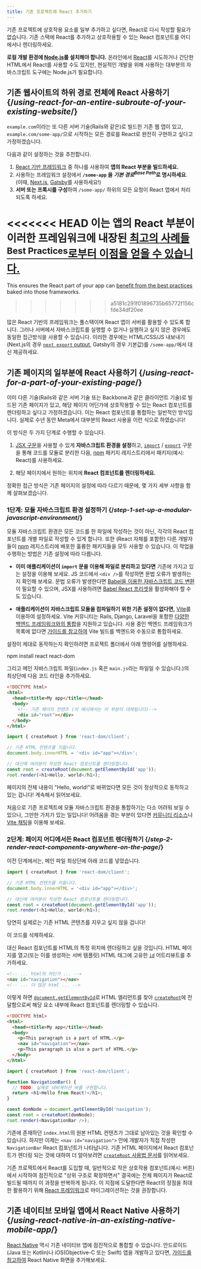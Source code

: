 ```yaml
---
title: 기존 프로젝트에 React 추가하기
---
```


<Intro>

기존 프로젝트에 상호작용 요소를 일부 추가하고 싶다면, React로 다시 작성할 필요가 없습니다. 기존 스택에 React를 추가하고 상호작용할 수 있는 React 컴포넌트를 어디에서나 렌더링하세요.

</Intro>

<Note>

**로컬 개발 환경에 [Node.js](https://nodejs.org/en/)를 설치해야 합니다.** 온라인에서 [React](/learn/installation#try-react)를 시도하거나 간단한 HTML에서 React를 사용할 수도 있지만, 현실적인 개발을 위해 사용하는 대부분의 자바스크립트 도구에는 Node.js가 필요합니다.

</Note>

## 기존 웹사이트의 하위 경로 전체에 React 사용하기 {/*using-react-for-an-entire-subroute-of-your-existing-website*/}

`example.com`이라는 또 다른 서버 기술(Rails와 같은)로 빌드한 기존 웹 앱이 있고, `example.com/some-app/`으로 시작하는 모든 경로를 React로 완전히 구현하고 싶다고 가정하겠습니다.

다음과 같이 설정하는 것을 추천합니다.

1. [React 기반 프레임워크](/learn/start-a-new-react-project) 중 하나를 사용하여 **앱의 React 부분을 빌드하세요.**
2. 사용하는 프레임워크 설정에서 **`/some-app` 을 *기본 경로*<sup>*Base Path*</sup>로 명시하세요**. (이때, [Next.js](https://nextjs.org/docs/app/api-reference/config/next-config-js/basePath), [Gatsby](https://www.gatsbyjs.com/docs/how-to/previews-deploys-hosting/path-prefix/)를 사용하세요!)
3. **서버 또는 프록시를 구성**하여 `/some-app/` 하위의 모든 요청이 React 앱에서 처리되도록 하세요.

<<<<<<< HEAD
이는 앱의 React 부분이 이러한 프레임워크에 내장된 [최고의 사례들<sup>Best Practices</sup>로부터 이점을 얻을 수 있습니다.](/learn/start-a-new-react-project#can-i-use-react-without-a-framework)
=======
This ensures the React part of your app can [benefit from the best practices](/learn/build-a-react-app-from-scratch#consider-using-a-framework) baked into those frameworks.
>>>>>>> a5181c291f01896735b65772f156cfde34df20ee

많은 React 기반의 프레임워크는 풀스택이며 React 앱이 서버를 활용할 수 있도록 합니다. 그러나 서버에서 자바스크립트를 실행할 수 없거나 실행하고 싶지 않은 경우에도 동일한 접근방식을 사용할 수 있습니다. 이러한 경우에는 HTML/CSS/JS 내보내기(Next.js의 경우 [`next export` output](https://nextjs.org/docs/advanced-features/static-html-export), Gatsby의 경우 기본값)를 `/some-app/`에서 대신 제공하세요.

## 기존 페이지의 일부분에 React 사용하기 {/*using-react-for-a-part-of-your-existing-page*/}

이미 다른 기술(Rails와 같은 서버 기술 또는 Backbone과 같은 클라이언트 기술)로 빌드된 기존 페이지가 있고, 해당 페이지 어딘가에 상호작용할 수 있는 React 컴포넌트를 렌더링하고 싶다고 가정하겠습니다. 이는 React 컴포넌트를 통합하는 일반적인 방식입니다. 실제로 수년 동안 Meta에서 대부분의 React 사용을 이런 식으로 하였습니다!

이 방식은 두 가지 단계로 수행할 수 있습니다.

1. [JSX 구문](/learn/writing-markup-with-jsx)을 사용할 수 있게 **자바스크립트 환경을 설정**하고, [`import`](https://developer.mozilla.org/ko/docs/Web/JavaScript/Reference/Statements/import) / [`export`](https://developer.mozilla.org/ko/docs/Web/JavaScript/Reference/Statements/export) 구문을 통해 코드를 모듈로 분리한 다음, [npm](https://www.npmjs.com/) 패키지 레지스트리에서 패키지(예시: React)를 사용하세요.

2. 해당 페이지에서 원하는 위치에 **React 컴포넌트를 렌더링하세요.**

정확한 접근 방식은 기존 페이지의 설정에 따라 다르기 때문에, 몇 가지 세부 사항을 함께 살펴보겠습니다.

### 1단계: 모듈 자바스크립트 환경 설정하기 {/*step-1-set-up-a-modular-javascript-environment*/}

모듈 자바스크립트 환경은 모든 코드를 한 파일에 작성하는 것이 아닌, 각각의 React 컴포넌트를 개별 파일로 작성할 수 있게 합니다. 또한 (React 자체를 포함한) 다른 개발자들이 [npm](https://www.npmjs.com/) 레지스트리에 배포한 훌륭한 패키지들을 모두 사용할 수 있습니다. 이 작업을 수행하는 방법은 기존 설정에 따라 다릅니다.

* **이미 애플리케이션이 `import` 문을 이용해 파일로 분리하고 있다면** 기존에 가지고 있는 설정을 이용해 보세요. JS 코드에서 `<div />`를 작성하면 문법 오류가 발생하는지 확인해 보세요. 문법 오류가 발생한다면 [Babel을 이용한 자바스크립트 코드 변환](https://babeljs.io/setup)이 필요할 수 있으며, JSX를 사용하려면 [Babel React 프리셋](https://babeljs.io/docs/babel-preset-react)을 활성화해야 할 수도 있습니다.

* **애플리케이션이 자바스크립트 모듈을 컴파일하기 위한 기존 설정이 없다면,** [Vite](https://vite.dev/)를 이용하여 설정하세요. Vite 커뮤니티는 Rails, Django, Laravel을 포함한 [다양한 백엔드 프레임워크와의 통합](https://github.com/vitejs/awesome-vite#integrations-with-backends)을 지원하고 있습니다. 사용 중인 백엔드 프레임워크가 목록에 없다면 [가이드를 참고하여](https://vite.dev/guide/backend-integration.html) Vite 빌드를 백엔드와 수동으로 통합하세요.

설정이 제대로 동작하는지 확인하려면 프로젝트 폴더에서 아래 명령어를 실행하세요.

<TerminalBlock>
npm install react react-dom
</TerminalBlock>

그리고 메인 자바스크립트 파일(`index.js` 혹은 `main.js`라는 파일일 수 있습니다.)의 최상단에 다음 코드 라인을 추가하세요.

<Sandpack>

```html public/index.html hidden
<!DOCTYPE html>
<html>
  <head><title>My app</title></head>
  <body>
    <!-- 기존 페이지 컨텐츠 (이 예시에서는 이 부분이 대체됩니다)-->
    <div id="root"></div>
  </body>
</html>
```

```js src/index.js active
import { createRoot } from 'react-dom/client';

// 기존 HTML 컨텐츠를 지웁니다.
document.body.innerHTML = '<div id="app"></div>';

// 대신에 여러분이 작성한 React 컴포넌트를 렌더링합니다.
const root = createRoot(document.getElementById('app'));
root.render(<h1>Hello, world</h1>);
```

</Sandpack>

페이지의 전체 내용이 "Hello, world!"로 바뀌었다면 모든 것이 정상적으로 동작하고 있는 겁니다! 계속해서 읽어보세요.

<Note>

처음으로 기존 프로젝트에 모듈 자바스크립트 환경을 통합하기는 다소 어려워 보일 수 있으나, 그만한 가치가 있는 일입니다! 어려움을 겪는 부분이 있다면 [커뮤니티 리소스](/community)나 [Vite 채팅](https://chat.vite.dev/)을 이용해 보세요.

</Note>


### 2단계: 페이지 어디에서든 React 컴포넌트 렌더링하기 {/*step-2-render-react-components-anywhere-on-the-page*/}

이전 단계에서는, 메인 파일 최상단에 아래 코드를 넣었습니다.

```js
import { createRoot } from 'react-dom/client';

// 기존 HTML 컨텐츠를 지웁니다.
document.body.innerHTML = '<div id="app"></div>';

// 대신에 여러분이 작성한 React 컴포넌트를 렌더링합니다.
const root = createRoot(document.getElementById('app'));
root.render(<h1>Hello, world</h1>);
```

당연히 실제로는 기존 HTML 콘텐츠를 지우고 싶지 않을 겁니다!

이 코드를 삭제하세요.

대신 React 컴포넌트를 HTML의 특정 위치에 렌더링하고 싶을 것입니다. HTML 페이지를 열고(또는 이를 생성하는 서버 템플릿) HTML 태그에 고유한 [`id`](https://developer.mozilla.org/ko/docs/Web/HTML/Global_attributes/id) 어트리뷰트를 추가하세요.

```html
<!-- ... html의 어딘가 ... -->
<nav id="navigation"></nav>
<!-- ... 더 많은 html ... -->
```

이렇게 하면 [`document.getElementById`](https://developer.mozilla.org/ko/docs/Web/API/Document/getElementById)로 HTML 엘리먼트를 찾아 [`createRoot`](/reference/react-dom/client/createRoot)에 전달함으로써 해당 요소 내부에 React 컴포넌트를 렌더링할 수 있습니다.

<Sandpack>

```html public/index.html
<!DOCTYPE html>
<html>
  <head><title>My app</title></head>
  <body>
    <p>This paragraph is a part of HTML.</p>
    <nav id="navigation"></nav>
    <p>This paragraph is also a part of HTML.</p>
  </body>
</html>
```

```js src/index.js active
import { createRoot } from 'react-dom/client';

function NavigationBar() {
  // TODO: 실제로 네비게이션 바를 구현합니다.
  return <h1>Hello from React!</h1>;
}

const domNode = document.getElementById('navigation');
const root = createRoot(domNode);
root.render(<NavigationBar />);
```

</Sandpack>

기존에 존재하던 `index.html`의 원본 HTML 컨텐츠가 그대로 남아있는 것을 확인할 수 있습니다. 하지만 이제는 `<nav id="navigation">` 안에 개발자가 직접 작성한 `NavigationBar` React 컴포넌트가 나타납니다. 기존 HTML 페이지에서 React 컴포넌트가 렌더링 되는 것에 대하여 더 알아보려면 [`createRoot` 사용법 문서](/reference/react-dom/client/createRoot#rendering-a-page-partially-built-with-react)를 읽어보세요.

기존 프로젝트에서 React를 도입할 때, 일반적으로 작은 상호작용 컴포넌트(예시: 버튼)에서 시작하여 점진적으로 "상위 구조로 확장하면서" 결국에는 전체 페이지가 React로 빌드될 때까지 이 과정을 반복하게 됩니다. 이 지점에 도달한다면 React의 장점을 최대한 활용하기 위해 [React 프레임워크](/learn/start-a-new-react-project)로 마이그레이션하는 것을 권장합니다.

## 기존 네이티브 모바일 앱에서 React Native 사용하기 {/*using-react-native-in-an-existing-native-mobile-app*/}

[React Native](https://reactnative.dev/) 역시 기존 네이티브 앱에 점진적으로 통합할 수 있습니다. 안드로이드(Java 또는 Kotlin)나 iOS(Objective-C 또는 Swift) 앱을 개발하고 있다면, [가이드를 참고하여](https://reactnative.dev/docs/integration-with-existing-apps) React Native 화면을 추가해보세요.
